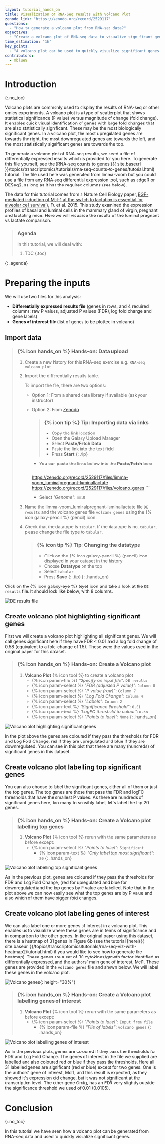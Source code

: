 ```yaml
---
layout: tutorial_hands_on
title: Visualization of RNA-Seq results with Volcano Plot
zenodo_link: "https://zenodo.org/record/2529117"
questions:
  - "How to generate a volcano plot from RNA-seq data?"
objectives:
  - "Create a volcano plot of RNA-seq data to visualize significant genes"
time_estimation: "1h"
key_points:
  - "A volcano plot can be used to quickly visualize significant genes in RNA-seq results"
contributors:
  - mblue9
---
```



# Introduction
{:.no_toc}

Volcano plots are commonly used to display the results of RNA-seq or other omics experiments. A volcano plot is a type of scatterplot that shows statistical significance (P value) versus magnitude of change (fold change). It enables quick visual identification of genes with large fold changes that are also statistically significant. These may be the most biologically significant genes. In a volcano plot, the most upregulated genes are towards the right, the most downregulated genes are towards the left, and the most statistically significant genes are towards the top.

To generate a volcano plot of RNA-seq results, we need a file of differentially expressed results which is provided for you here. To generate this file yourself, see the [RNA-seq counts to genes]({{ site.baseurl }}/topics/transcriptomics/tutorials/rna-seq-counts-to-genes/tutorial.html) tutorial. The file used here was generated from limma-voom but you could use a file from any RNA-seq differential expression tool, such as edgeR or DESeq2, as long as it has the required columns (see below).

The data for this tutorial comes from a Nature Cell Biology paper, [EGF-mediated induction of Mcl-1 at the switch to lactation is essential for alveolar cell survival](https://www.ncbi.nlm.nih.gov/pubmed/25730472)), Fu et al. 2015. This study examined the expression profiles of basal and luminal cells in the mammary gland of virgin, pregnant and lactating mice. Here we will visualise the results of the luminal pregnant vs lactate comparison.


> ### Agenda
>
> In this tutorial, we will deal with:
>
> 1. TOC
> {:toc}
>
{: .agenda}

# Preparing the inputs

We will use two files for this analysis:

 * **Differentially expressed results file** (genes in rows, and 4 required columns: raw P values, adjusted P values (FDR), log fold change and gene labels)
 * **Genes of interest file** (list of genes to be plotted in volcano)

## Import data

> ### {% icon hands_on %} Hands-on: Data upload
>
> 1. Create a new history for this RNA-seq exercise e.g. `RNA-seq volcano plot`
> 2. Import the differentially results table.
>
>     To import the file, there are two options:
>     - Option 1: From a shared data library if available (ask your instructor)
>     - Option 2: From [Zenodo](https://zenodo.org/record/2529117)
>
>         > ### {% icon tip %} Tip: Importing data via links
>         >
>         > * Copy the link location
>         > * Open the Galaxy Upload Manager
>         > * Select **Paste/Fetch Data**
>         > * Paste the link into the text field
>         > * Press **Start**
>         {: .tip}
>
>         - You can paste the links below into the **Paste/Fetch** box:
>
>           ```
>       https://zenodo.org/record/2529117/files/limma-voom_luminalpregnant-luminallactate
>       https://zenodo.org/record/2529117/files/volcano_genes
>           ```
>
>         - Select *"Genome"*: `mm10`
>
> 2. Name the limma-voom_luminalpregnant-luminallactate file `DE results` and the volcano genes file `volcano genes` using the {% icon galaxy-pencil %} (pencil) icon.
> 3. Check that the datatype is `tabular`.
>    If the datatype is not `tabular`, please change the file type to `tabular`.
>
>    > ### {% icon tip %} Tip: Changing the datatype
>    > * Click on the {% icon galaxy-pencil %} (pencil) icon displayed in your dataset in the history
>    > * Choose **Datatype** on the top
>    > * Select `tabular`
>    > * Press **Save**
>    {: .tip}
{: .hands_on}

Click on the {% icon galaxy-eye %} (eye) icon and take a look at the `DE results` file. It should look like below, with 8 columns.

![DE results file](../../images/rna-seq-viz-with-volcanoplot/DE_results.png "DE results")

## Create volcano plot highlighting significant genes

First we will create a volcano plot highlighting all significant genes. We will call genes significant here if they have FDR < 0.01 and a log fold change of 0.58 (equivalent to a fold-change of 1.5). These were the values used in the original paper for this dataset.

> ### {% icon hands_on %} Hands-on: Create a Volcano plot
>
> 1. **Volcano Plot** {% icon tool %} to create a volcano plot
>    - {% icon param-file %} *"Specify an input file"*: `DE results`
>    - {% icon param-select %} *"FDR (adjusted P value)"*: `Column 8`
>    - {% icon param-select %} *"P value (raw)"*: `Column 7`
>    - {% icon param-select %} *"Log Fold Change"*: `Column 4`
>    - {% icon param-select %} *"Labels"*: `Column 2`
>    - {% icon param-text %} *"Significance threshold"*: `0.01`
>    - {% icon param-text %} *"LogFC threshold to colour"*: `0.58`
>    - {% icon param-select %} *"Points to label"*: `None`
{: .hands_on}

![Volcano plot highlighting significant genes](../../images/rna-seq-viz-with-volcanoplot/volcanoplot.png "Volcano plot highlighting significant genes")

In the plot above the genes are coloured if they pass the thresholds for FDR and Log Fold Change, red if they are upregulated and blue if they are downregulated. You can see in this plot that there are many (hundreds) of significant genes in this dataset.

## Create volcano plot labelling top significant genes

You can also choose to label the significant genes, either all of them or just the top genes. The top genes are those that pass the FDR and logFC thresholds that have the smallest P values. As there are hundreds of significant genes here, too many to sensibly label, let's label the top 20 genes.

> ### {% icon hands_on %} Hands-on: Create a Volcano plot labelling top genes
> 1. **Volcano Plot** {% icon tool %} rerun with the same parameters as before except:
>    - {% icon param-select %} *"Points to label"*: `Significant`
>        - {% icon param-text %} *"Only label top most significant"*: `20`
{: .hands_on}


![Volcano plot labelling top significant genes](../../images/rna-seq-viz-with-volcanoplot/volcanoplot_top20.png "Volcano plot labelling top significant genes")

As in the previous plot, genes are coloured if they pass the thresholds for FDR and Log Fold Change, (red for upregulated and blue for downregulated)and the top genes by P value are labelled. Note that in the plot above we can now easily see what the top genes are by P value and also which of them have bigger fold changes.

## Create volcano plot labelling genes of interest

We can also label one or more genes of interest in a volcano plot. This enables us to visualize where these genes are in terms of significance and in comparison to the other genes. In the original paper using this dataset, there is a heatmap of 31 genes in Figure 6b (see the tutorial [here]({{ site.baseurl }}/topics/transcriptomics/tutorials/rna-seq-viz-with-heatmap2/tutorial.html) if you would like to see how to generate the heatmap). These genes are a set of 30 cytokines/growth factor identified as differentially expressed, and the authors' main gene of interest, Mcl1. These genes are provided in the `volcano genes` file and shown below. We will label these genes in the volcano plot.

![Volcano genes](../../images/rna-seq-viz-with-volcanoplot/volcano_genes.png "Volcano genes"){: height="30%"}

> ### {% icon hands_on %} Hands-on: Create a Volcano plot labelling genes of interest
> 1. **Volcano Plot** {% icon tool %} rerun with the same parameters as before except:
>    - {% icon param-select %} *"Points to label"*: `Input from file`
>        - {% icon param-file %} *"File of labels"*: `volcano genes`
{: .hands_on}

![Volcano plot labelling genes of interest](../../images/rna-seq-viz-with-volcanoplot/volcanoplot_custom_genes.png "Volcano plot labelling genes of interest")

As in the previous plots, genes are coloured if they pass the thresholds for FDR and Log Fold Change. The genes of interest in the file we supplied are labelled and also coloured red or blue if they pass the thresholds. Here all 31 labelled genes are significant (red or blue) except for two genes. One is the authors' gene of interest, Mcl1, and this result is expected, as they showed it's expression did change, but it was not significant at the transcription level. The other gene Gmfg, has an FDR very slightly outside the significance threshold we used of 0.01 (0.0105).

# Conclusion
{:.no_toc}

In this tutorial we have seen how a volcano plot can be generated from RNA-seq data and used to quickly visualize significant genes.